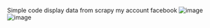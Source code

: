 Simple code display data from scrapy my account facebook
![image](https://github.com/Maybetuandat/Facebook_Statistic/assets/105091322/f78823ec-8e94-44a3-8a12-5bfc5cae6306)
![image](https://github.com/Maybetuandat/Facebook_Statistic/assets/105091322/ef323e06-c6ee-4627-8167-3df8c1acc303)

